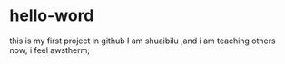 # hello-word
this is my first project in github
I am shuaibilu ,and i am teaching others now;
i feel awstherm;
